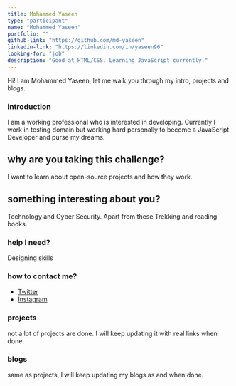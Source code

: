 ```yaml
---
title: Mohammed Yaseen 
type: "participant"
name: "Mohammed Yaseen"
portfolio: ""
github-link: "https://github.com/md-yaseen"
linkedin-link: "https://linkedin.com/in/yaseen96"
looking-for: "job"
description: "Good at HTML/CSS. Learning JavaScript currently."
---
```


Hi! I am Mohammed Yaseen, let me walk you through my intro, projects and blogs.

### introduction

I am a working professional who is interested in developing. Currently I work in testing domain but working hard personally to become a JavaScript Developer and purse my dreams. 

## why are you taking this challenge?

I want to learn about open-source projects and how they work.

## something interesting about you?

Technology and Cyber Security. Apart from these Trekking and reading books.

### help I need?

Designing skills

### how to contact me?

- [Twitter](https://twitter.com/_yaseen96)
- [Instagram](https://instagram.com/yaseen.96)

### projects

not a lot of projects are done. I will keep updating it with real links when done.

### blogs

same as projects, I will keep updating my blogs as and when done.

